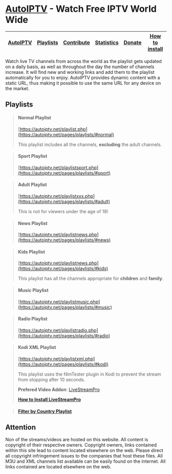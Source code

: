 # [AutoIPTV](https://autoiptv.net) - Watch Free IPTV World Wide

| [AutoIPTV](https://autoiptv.net) | [Playlists](https://autoiptv.net/pages/playlists) | [Contribute](https://autoiptv.net/pages/contribute) | [Statistics](https://autoiptv.net/pages/statistics) | [Donate](https://autoiptv.net/pages/donate) | [How to install](https://autoiptv.net/pages/setup) |
| ---- | ---- | ---- | ---- | ---- | ---- |

Watch live TV channels from across the world as the playlist gets updated on a daily basis, as well as throughout the day the number of channels increase. It will find new and working links and add them to the playlist automatically for you to enjoy. AutoIPTV provides dynamic content with a static URL, thus making it possible to use the same URL for any device on the market.

## Playlists

> #### Normal Playlist
> [https://autoiptv.net/playlist.php](https://autoiptv.net/pages/playlists/#normal)
>
> This playlist includes all the channels, **excluding** the adult channels.

> #### Sport Playlist
> [https://autoiptv.net/playlistsport.php](https://autoiptv.net/pages/playlists/#sport)

> #### Adult Playlist
> [https://autoiptv.net/playlistxxx.php](https://autoiptv.net/pages/playlists/#adult)
>
> This is not for viewers under the age of 18!

> #### News Playlist
> [https://autoiptv.net/playlistnews.php](https://autoiptv.net/pages/playlists/#news)

> #### Kids Playlist
> [https://autoiptv.net/playlistnews.php](https://autoiptv.net/pages/playlists/#kids)
>
> This playlist has all the channels appropriate for **children** and **family**.

> #### Music Playlist
> [https://autoiptv.net/playlistmusic.php](https://autoiptv.net/pages/playlists/#music)

> #### Radio Playlist
> [https://autoiptv.net/playlistradio.php](https://autoiptv.net/pages/playlists/#radio)

> #### Kodi XML Playlist
> [https://autoiptv.net/playlistxml.php](https://autoiptv.net/pages/playlists/#kodi)
>
> This playlist uses the f4mTester plugin in Kodi to prevent the stream from stopping after 10 seconds.
>
> **Prefered Video Addon**: [LiveStreamPro](https://kodi-addons.club/addon/plugin.video.live.streamspro/)
>
> **[How to Install LiveStreamPro](https://autoiptv.net/pages/setup/#kodi)**

> #### [Filter by Country Playlist](https://autoiptv.net/pages/playlists/#country)

## Attention

Non of the streams/videos are hosted on this website. All content is copyright of their respective owners. Copyright owners, links contained within this site lead to content located elsewhere on the web. Please direct all copyright infringement issues to the companies that host these files. All M3U and XML channels list available can be easily found on the internet. All links contained are located elsewhere on the web.
